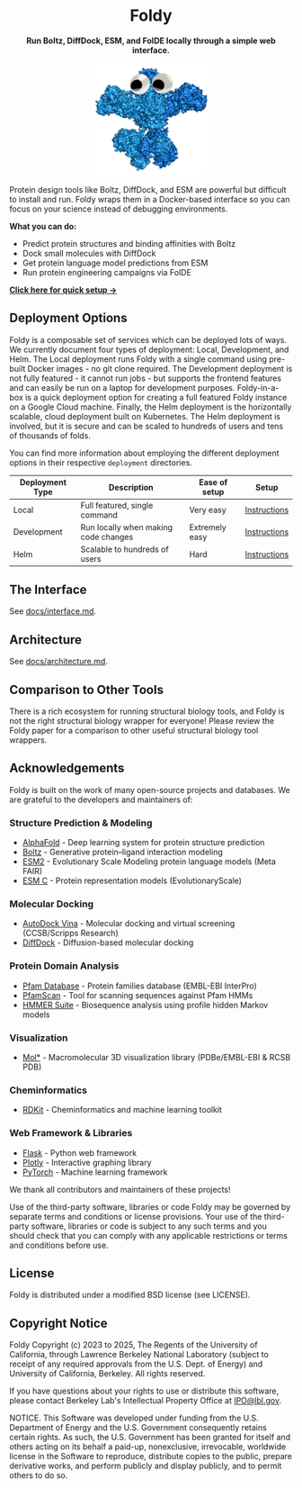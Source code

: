 <div align="center">

# Foldy

**Run Boltz, DiffDock, ESM, and FolDE locally through a simple web interface.**

<img src="frontend/public/pksito.gif" width="200" height="200" />

</div>

Protein design tools like Boltz, DiffDock, and ESM are powerful but difficult to install and run. Foldy wraps them in a Docker-based interface so you can focus on your science instead of debugging environments.

**What you can do:**
- Predict protein structures and binding affinities with Boltz
- Dock small molecules with DiffDock
- Get protein language model predictions from ESM
- Run protein engineering campaigns via FolDE

**[Click here for quick setup →](deployment/local/README.md)**

## Deployment Options

Foldy is a composable set of services which can be deployed lots of ways. We currently document four types of deployment: Local, Development, and Helm. The Local deployment runs Foldy with a single command using pre-built Docker images - no git clone required. The Development deployment is not fully featured - it cannot run jobs - but supports the frontend features and can easily be run on a laptop for development purposes. Foldy-in-a-box is a quick deployment option for creating a full featured Foldy instance on a Google Cloud machine. Finally, the Helm deployment is the horizontally scalable, cloud deployment built on Kubernetes. The Helm deployment is involved, but it is secure and can be scaled to hundreds of users and tens of thousands of folds.

You can find more information about employing the different deployment options in their respective `deployment` directories.

|Deployment Type|Description|Ease of setup|Setup|
|---|---|---|---|
|Local|Full featured, single command|Very easy|[Instructions](deployment/local/README.md)|
|Development|Run locally when making code changes|Extremely easy|[Instructions](deployment/development/README.md)|
|Helm|Scalable to hundreds of users|Hard|[Instructions](deployment/helm/README.md)|

## The Interface

See [docs/interface.md](docs/interface.md).

## Architecture

See [docs/architecture.md](docs/architecture.md).

## Comparison to Other Tools

There is a rich ecosystem for running structural biology tools, and Foldy is not the right structural biology wrapper for everyone! Please review the Foldy paper for a comparison to other useful structural biology tool wrappers.

## Acknowledgements

Foldy is built on the work of many open-source projects and databases. We are grateful to the developers and maintainers of:

### Structure Prediction & Modeling
- [AlphaFold](https://github.com/deepmind/alphafold) - Deep learning system for protein structure prediction
- [Boltz](https://github.com/jwohlwend/boltz) - Generative protein–ligand interaction modeling
- [ESM2](https://github.com/facebookresearch/esm) - Evolutionary Scale Modeling protein language models (Meta FAIR)
- [ESM C](https://github.com/evolutionaryscale/esm) - Protein representation models (EvolutionaryScale)

### Molecular Docking
- [AutoDock Vina](https://github.com/ccsb-scripps/AutoDock-Vina) - Molecular docking and virtual screening (CCSB/Scripps Research)
- [DiffDock](https://github.com/gcorso/DiffDock) - Diffusion-based molecular docking

### Protein Domain Analysis
- [Pfam Database](https://www.ebi.ac.uk/interpro/entry/pfam/) - Protein families database (EMBL-EBI InterPro)
- [PfamScan](https://github.com/ebi-pf-team/PfamScan) - Tool for scanning sequences against Pfam HMMs
- [HMMER Suite](http://eddylab.org/software/hmmer) - Biosequence analysis using profile hidden Markov models

### Visualization
- [Mol*](https://github.com/molstar/molstar) - Macromolecular 3D visualization library (PDBe/EMBL-EBI & RCSB PDB)

### Cheminformatics
- [RDKit](https://github.com/rdkit/rdkit) - Cheminformatics and machine learning toolkit

### Web Framework & Libraries
- [Flask](https://flask.palletsprojects.com/) - Python web framework
- [Plotly](https://github.com/plotly/plotly.js) - Interactive graphing library
- [PyTorch](https://github.com/pytorch/pytorch) - Machine learning framework

We thank all contributors and maintainers of these projects!

Use of the third-party software, libraries or code Foldy may be governed by separate terms and conditions or license provisions. Your use of the third-party software, libraries or code is subject to any such terms and you should check that you can comply with any applicable restrictions or terms and conditions before use.

## License

Foldy is distributed under a modified BSD license (see LICENSE).

## Copyright Notice

Foldy Copyright (c) 2023 to 2025, The Regents of the University of California,
through Lawrence Berkeley National Laboratory (subject to receipt of
any required approvals from the U.S. Dept. of Energy) and University
of California, Berkeley. All rights reserved.

If you have questions about your rights to use or distribute this software,
please contact Berkeley Lab's Intellectual Property Office at
IPO@lbl.gov.

NOTICE.  This Software was developed under funding from the U.S. Department
of Energy and the U.S. Government consequently retains certain rights.  As
such, the U.S. Government has been granted for itself and others acting on
its behalf a paid-up, nonexclusive, irrevocable, worldwide license in the
Software to reproduce, distribute copies to the public, prepare derivative
works, and perform publicly and display publicly, and to permit others to do so.
